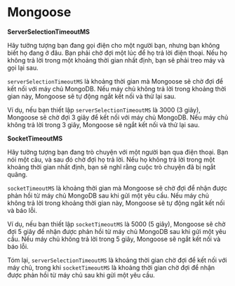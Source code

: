 # Mongoose

**ServerSelectionTimeoutMS**

Hãy tưởng tượng bạn đang gọi điện cho một người bạn, nhưng bạn không biết họ đang ở đâu. Bạn phải chờ đợi một lúc để họ trả lời điện thoại. Nếu họ không trả lời trong một khoảng thời gian nhất định, bạn sẽ phải treo máy và gọi lại sau.

`serverSelectionTimeoutMS` là khoảng thời gian mà Mongoose sẽ chờ đợi để kết nối với máy chủ MongoDB. Nếu máy chủ không trả lời trong khoảng thời gian này, Mongoose sẽ tự động ngắt kết nối và thử lại sau.

Ví dụ, nếu bạn thiết lập `serverSelectionTimeoutMS` là 3000 (3 giây), Mongoose sẽ chờ đợi 3 giây để kết nối với máy chủ MongoDB. Nếu máy chủ không trả lời trong 3 giây, Mongoose sẽ ngắt kết nối và thử lại sau.

**SocketTimeoutMS**

Hãy tưởng tượng bạn đang trò chuyện với một người bạn qua điện thoại. Bạn nói một câu, và sau đó chờ đợi họ trả lời. Nếu họ không trả lời trong một khoảng thời gian nhất định, bạn sẽ nghĩ rằng cuộc trò chuyện đã bị ngắt quãng.

`socketTimeoutMS` là khoảng thời gian mà Mongoose sẽ chờ đợi để nhận được phản hồi từ máy chủ MongoDB sau khi gửi một yêu cầu. Nếu máy chủ không trả lời trong khoảng thời gian này, Mongoose sẽ tự động ngắt kết nối và báo lỗi.

Ví dụ, nếu bạn thiết lập `socketTimeoutMS` là 5000 (5 giây), Mongoose sẽ chờ đợi 5 giây để nhận được phản hồi từ máy chủ MongoDB sau khi gửi một yêu cầu. Nếu máy chủ không trả lời trong 5 giây, Mongoose sẽ ngắt kết nối và báo lỗi.

Tóm lại, `serverSelectionTimeoutMS` là khoảng thời gian chờ đợi để kết nối với máy chủ, trong khi `socketTimeoutMS` là khoảng thời gian chờ đợi để nhận được phản hồi từ máy chủ sau khi gửi một yêu cầu.
